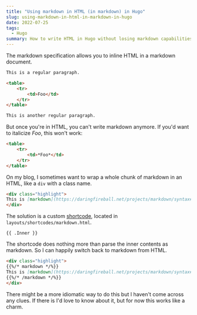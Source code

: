 ```yaml
---
title: "Using markdown in HTML (in markdown) in Hugo"
slug: using-markdown-in-html-in-markdown-in-hugo
date: 2022-07-25
tags:
  - Hugo
summary: How to write HTML in Hugo without losing markdown capabilities.
---
```


The markdown specification allows you to inline HTML in a markdown document.

```md
This is a regular paragraph.

<table>
    <tr>
        <td>Foo</td>
    </tr>
</table>

This is another regular paragraph.
```

But once you're in HTML, you can't write markdown anymore. If you'd want to italicize *Foo*, this won't work:

```md
<table>
    <tr>
        <td>*Foo*</td>
    </tr>
</table>
```

On my blog, I sometimes want to wrap a whole chunk of markdown in an HTML, like a `div` with a class name.

```md
<div class="highlight">
This is [markdown](https://daringfireball.net/projects/markdown/syntax#html).
</div>
```

The solution is a custom [shortcode](https://gohugo.io/content-management/shortcodes/), located in `layouts/shortcodes/markdown.html`.

```
{{ .Inner }}
```

The shortcode does nothing more than parse the inner contents as markdown. So I can happily switch back to markdown from HTML.

```md
<div class="highlight">
{{%/* markdown */%}}
This is [markdown](https://daringfireball.net/projects/markdown/syntax#html).
{{%/* /markdown */%}}
</div>
```

There might be a more idiomatic way to do this but I haven't come across any clues. If there is I'd love to know about it, but for now this works like a charm.
